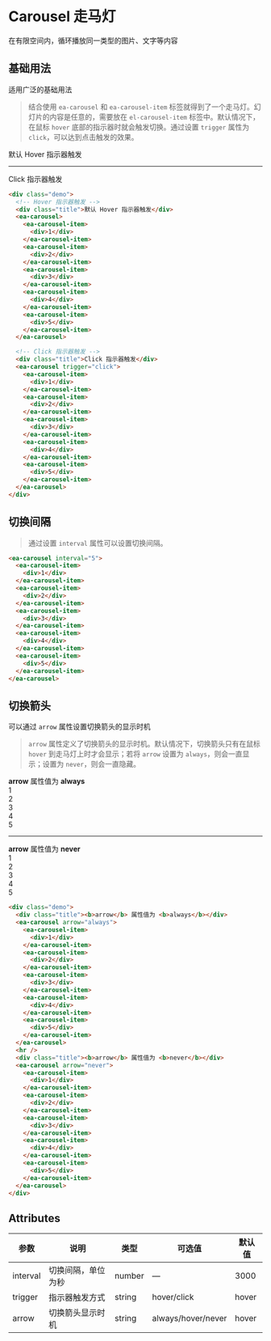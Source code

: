 <script setup>
import { onMounted } from 'vue'

onMounted(() => {
    import('../index.js')
    import('./index.scss')
})
</script>

# Carousel 走马灯

在有限空间内，循环播放同一类型的图片、文字等内容

## 基础用法

适用广泛的基础用法

> 结合使用 `ea-carousel` 和 `ea-carousel-item` 标签就得到了一个走马灯。幻灯片的内容是任意的，需要放在 `el-carousel-item` 标签中。默认情况下，在鼠标 `hover` 底部的指示器时就会触发切换。通过设置 `trigger` 属性为 `click`，可以达到点击触发的效果。

<div class="demo">
    <div class="title">默认 Hover 指示器触发</div>
    <ea-carousel>
        <template v-for="i in 5" :key="i">
            <ea-carousel-item>
                <div>{{i}}</div>
            </ea-carousel-item>
        </template>
    </ea-carousel>
    <hr/>
    <div class="title">Click 指示器触发</div>
    <ea-carousel trigger="click">
        <template v-for="i in 5" :key="i">
            <ea-carousel-item>
                <div>{{i}}</div>
            </ea-carousel-item>
        </template>
    </ea-carousel>
</div>

```html
<div class="demo">
  <!-- Hover 指示器触发 -->
  <div class="title">默认 Hover 指示器触发</div>
  <ea-carousel>
    <ea-carousel-item>
      <div>1</div>
    </ea-carousel-item>
    <ea-carousel-item>
      <div>2</div>
    </ea-carousel-item>
    <ea-carousel-item>
      <div>3</div>
    </ea-carousel-item>
    <ea-carousel-item>
      <div>4</div>
    </ea-carousel-item>
    <ea-carousel-item>
      <div>5</div>
    </ea-carousel-item>
  </ea-carousel>

  <!-- Click 指示器触发 -->
  <div class="title">Click 指示器触发</div>
  <ea-carousel trigger="click">
    <ea-carousel-item>
      <div>1</div>
    </ea-carousel-item>
    <ea-carousel-item>
      <div>2</div>
    </ea-carousel-item>
    <ea-carousel-item>
      <div>3</div>
    </ea-carousel-item>
    <ea-carousel-item>
      <div>4</div>
    </ea-carousel-item>
    <ea-carousel-item>
      <div>5</div>
    </ea-carousel-item>
  </ea-carousel>
</div>
```

## 切换间隔

> 通过设置 `interval` 属性可以设置切换间隔。

<div class="demo">
    <ea-carousel interval="5">
        <template v-for="i in 5" :key="i">
            <ea-carousel-item>
                <div>{{i}}</div>
            </ea-carousel-item>
        </template>
    </ea-carousel>
</div>

```html
<ea-carousel interval="5">
  <ea-carousel-item>
    <div>1</div>
  </ea-carousel-item>
  <ea-carousel-item>
    <div>2</div>
  </ea-carousel-item>
  <ea-carousel-item>
    <div>3</div>
  </ea-carousel-item>
  <ea-carousel-item>
    <div>4</div>
  </ea-carousel-item>
  <ea-carousel-item>
    <div>5</div>
  </ea-carousel-item>
</ea-carousel>
```

## 切换箭头

可以通过 `arrow` 属性设置切换箭头的显示时机

> `arrow` 属性定义了切换箭头的显示时机。默认情况下，切换箭头只有在鼠标 `hover` 到走马灯上时才会显示；若将 `arrow` 设置为 `always`，则会一直显示；设置为 `never`，则会一直隐藏。

<div class="demo">
    <div class="title"><b>arrow</b> 属性值为 <b>always</b></div>
    <ea-carousel arrow="always">
        <ea-carousel-item>
            <div>1</div>
        </ea-carousel-item>
        <ea-carousel-item>
            <div>2</div>
        </ea-carousel-item>
        <ea-carousel-item>
            <div>3</div>
        </ea-carousel-item>
        <ea-carousel-item>
            <div>4</div>
        </ea-carousel-item>
        <ea-carousel-item>
            <div>5</div>
        </ea-carousel-item>
    </ea-carousel>
    <hr/>
    <div class="title"><b>arrow</b> 属性值为 <b>never</b></div>
    <ea-carousel arrow="never">
        <ea-carousel-item>
            <div>1</div>
        </ea-carousel-item>
        <ea-carousel-item>
            <div>2</div>
        </ea-carousel-item>
        <ea-carousel-item>
            <div>3</div>
        </ea-carousel-item>
        <ea-carousel-item>
            <div>4</div>
        </ea-carousel-item>
        <ea-carousel-item>
            <div>5</div>
        </ea-carousel-item>
    </ea-carousel>
</div>

```html
<div class="demo">
  <div class="title"><b>arrow</b> 属性值为 <b>always</b></div>
  <ea-carousel arrow="always">
    <ea-carousel-item>
      <div>1</div>
    </ea-carousel-item>
    <ea-carousel-item>
      <div>2</div>
    </ea-carousel-item>
    <ea-carousel-item>
      <div>3</div>
    </ea-carousel-item>
    <ea-carousel-item>
      <div>4</div>
    </ea-carousel-item>
    <ea-carousel-item>
      <div>5</div>
    </ea-carousel-item>
  </ea-carousel>
  <hr />
  <div class="title"><b>arrow</b> 属性值为 <b>never</b></div>
  <ea-carousel arrow="never">
    <ea-carousel-item>
      <div>1</div>
    </ea-carousel-item>
    <ea-carousel-item>
      <div>2</div>
    </ea-carousel-item>
    <ea-carousel-item>
      <div>3</div>
    </ea-carousel-item>
    <ea-carousel-item>
      <div>4</div>
    </ea-carousel-item>
    <ea-carousel-item>
      <div>5</div>
    </ea-carousel-item>
  </ea-carousel>
</div>
```

## Attributes

| 参数     | 说明               | 类型   | 可选值             | 默认值 |
| -------- | ------------------ | ------ | ------------------ | ------ |
| interval | 切换间隔，单位为秒 | number | —                  | 3000   |
| trigger  | 指示器触发方式     | string | hover/click        | hover  |
| arrow    | 切换箭头显示时机   | string | always/hover/never | hover  |
